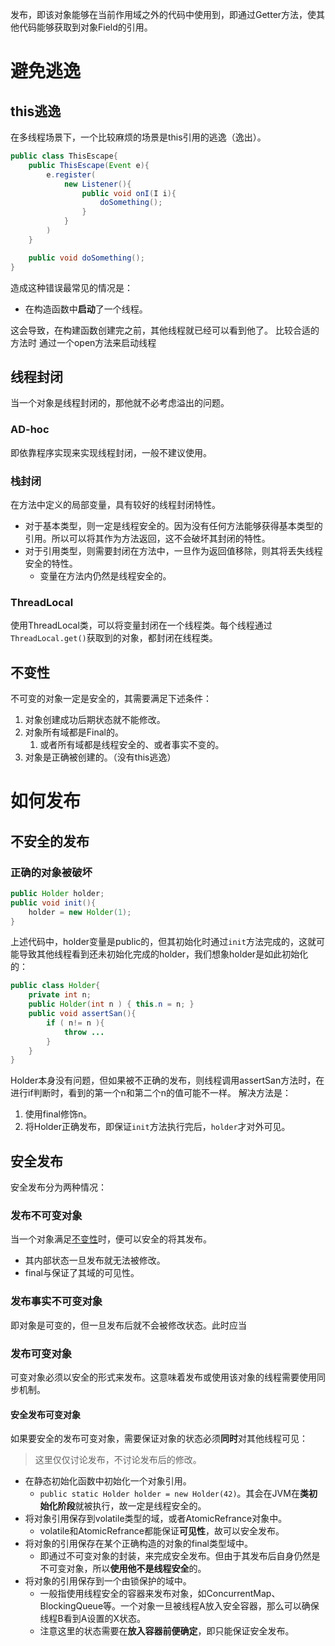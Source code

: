 发布，即该对象能够在当前作用域之外的代码中使用到，即通过Getter方法，使其他代码能够获取到对象Field的引用。

# 避免逃逸

## this逃逸

在多线程场景下，一个比较麻烦的场景是this引用的逃逸（逸出）。

```java
public class ThisEscape{
	public ThisEscape(Event e){
		e.register(
			new Listener(){
				public void onI(I i){
					doSomething();
				}
			}
		)
	}

	public void doSomething();
}
```

造成这种错误最常见的情况是：
- 在构造函数中**启动**了一个线程。

这会导致，在构建函数创建完之前，其他线程就已经可以看到他了。
比较合适的方法时 通过一个open方法来启动线程

## 线程封闭
当一个对象是线程封闭的，那他就不必考虑溢出的问题。
### AD-hoc
即依靠程序实现来实现线程封闭，一般不建议使用。
### 栈封闭
在方法中定义的局部变量，具有较好的线程封闭特性。
- 对于基本类型，则一定是线程安全的。因为没有任何方法能够获得基本类型的引用。所以可以将其作为方法返回，这不会破坏其封闭的特性。
- 对于引用类型，则需要封闭在方法中，一旦作为返回值移除，则其将丢失线程安全的特性。
	- 变量在方法内仍然是线程安全的。
### ThreadLocal
使用ThreadLocal类，可以将变量封闭在一个线程类。每个线程通过`ThreadLocal.get()`获取到的对象，都封闭在线程类。

## 不变性
不可变的对象一定是安全的，其需要满足下述条件：
1. 对象创建成功后期状态就不能修改。
2. 对象所有域都是Final的。
	1. 或者所有域都是线程安全的、或者事实不变的。
3. 对象是正确被创建的。（没有this逃逸）


# 如何发布
## 不安全的发布

### 正确的对象被破坏
```java
public Holder holder;
public void init(){
	holder = new Holder(1);
}
```
上述代码中，holder变量是public的，但其初始化时通过`init`方法完成的，这就可能导致其他线程看到还未初始化完成的holder，我们想象holder是如此初始化的：
```java
public class Holder{
	private int n;
	public Holder(int n ) { this.n = n; }
	public void assertSan(){
		if ( n!= n ){
			throw ...
		}
	}
}
```
Holder本身没有问题，但如果被不正确的发布，则线程调用assertSan方法时，在进行if判断时，看到的第一个n和第二个n的值可能不一样。
解决方法是：
1. 使用final修饰n。
2. 将Holder正确发布，即保证`init`方法执行完后，`holder`才对外可见。

## 安全发布
安全发布分为两种情况：
### 发布不可变对象
当一个对象满足[不变性](发布与逃逸.md#不变性)时，便可以安全的将其发布。
- 其内部状态一旦发布就无法被修改。
- final与保证了其域的可见性。

### 发布事实不可变对象
即对象是可变的，但一旦发布后就不会被修改状态。此时应当

### 发布可变对象
可变对象必须以安全的形式来发布。这意味着发布或使用该对象的线程需要使用同步机制。
#### 安全发布可变对象
如果要安全的发布可变对象，需要保证对象的状态必须**同时**对其他线程可见：
> 这里仅仅讨论发布，不讨论发布后的修改。
- 在静态初始化函数中初始化一个对象引用。
	- `public static Holder holder = new Holder(42)`。其会在JVM在**类初始化阶段**就被执行，故一定是线程安全的。
- 将对象引用保存到volatile类型的域，或者AtomicRefrance对象中。
	- volatile和AtomicRefrance都能保证**可见性**，故可以安全发布。
- 将对象的引用保存在某个正确构造的对象的final类型域中。
	- 即通过不可变对象的封装，来完成安全发布。但由于其发布后自身仍然是不可变对象，所以**使用他不是线程安全**的。
- 将对象的引用保存到一个由锁保护的域中。
	- 一般指使用线程安全的容器来发布对象，如ConcurrentMap、BlockingQueue等。一个对象一旦被线程A放入安全容器，那么可以确保线程B看到A设置的X状态。
	- 注意这里的状态需要在**放入容器前便确定**，即只能保证安全发布。
